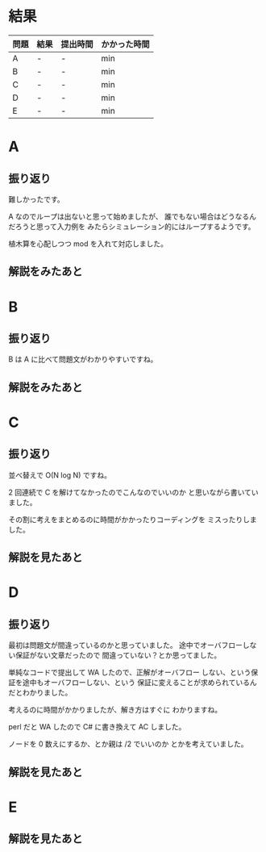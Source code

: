 # 結果

| 問題 | 結果 | 提出時間            | かかった時間 |
|------|------|---------------------|--------------|
| A    | -    | -                   |   min        |
| B    | -    | -                   |    min       |
| C    | -    | -                   |     min      |
| D    | -    | -                   |     min      |
| E    | -    | -                   |     min      |

# A

## 振り返り

難しかったです。

A なのでループは出ないと思って始めましたが、
誰でもない場合はどうなるんだろうと思って入力例を
みたらシミュレーション的にはループするようです。

植木算を心配しつつ mod を入れて対応しました。

## 解説をみたあと

# B

## 振り返り

B は A に比べて問題文がわかりやすいですね。

## 解説をみたあと

# C

## 振り返り

並べ替えで O(N log N) ですね。

2 回連続で C を解けてなかったのでこんなのでいいのか
と思いながら書いていました。

その割に考えをまとめるのに時間がかかったりコーディングを
ミスったりしました。

## 解説を見たあと

# D

## 振り返り

最初は問題文が間違っているのかと思っていました。
途中でオーバフローしない保証がない文章だったので
間違っていない？とか思ってました。

単純なコードで提出して WA したので、正解がオーバフロー
しない、という保証を途中もオーバフローしない、という
保証に変えることが求められているんだとわかりました。

考えるのに時間がかかりましたが、解き方はすぐに
わかりますね。

perl だと WA したので C# に書き換えて AC しました。

ノードを 0 数えにするか、とか親は /2 でいいのか
とかを考えていました。

## 解説を見たあと

# E

## 解説を見たあと
